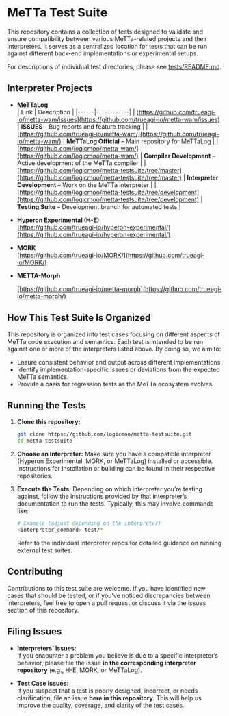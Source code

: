 # MeTTa Test Suite

This repository contains a collection of tests designed to validate and ensure compatibility between various MeTTa-related projects and their interpreters. It serves as a centralized location for tests that can be run against different back-end implementations or experimental setups.

For descriptions of individual test directories, please see [tests/README.md](./tests/README.md).

## Interpreter Projects

- **MeTTaLog**  
| Link | Description |
|------|------------|
| [https://github.com/trueagi-io/metta-wam/issues](https://github.com/trueagi-io/metta-wam/issues) | **ISSUES** – Bug reports and feature tracking |
| [https://github.com/trueagi-io/metta-wam/](https://github.com/trueagi-io/metta-wam/) | **MeTTaLog Official** – Main repository for MeTTaLog |
| [https://github.com/logicmoo/metta-wam/](https://github.com/logicmoo/metta-wam/) | **Compiler Development** – Active development of the MeTTa compiler |
| [https://github.com/logicmoo/metta-testsuite/tree/master](https://github.com/logicmoo/metta-testsuite/tree/master) | **Interpreter Development** – Work on the MeTTa interpreter |
| [https://github.com/logicmoo/metta-testsuite/tree/development](https://github.com/logicmoo/metta-testsuite/tree/development) | **Testing Suite** – Development branch for automated tests |


- **Hyperon Experimental (H-E)**  
  [https://github.com/trueagi-io/hyperon-experimental/](https://github.com/trueagi-io/hyperon-experimental/)  

- **MORK**  
  [https://github.com/trueagi-io/MORK/](https://github.com/trueagi-io/MORK/)

- **METTA-Morph**

  [https://github.com/trueagi-io/metta-morph](https://github.com/trueagi-io/metta-morph/)

## How This Test Suite Is Organized

This repository is organized into test cases focusing on different aspects of MeTTa code execution and semantics. Each test is intended to be run against one or more of the interpreters listed above. By doing so, we aim to:

- Ensure consistent behavior and output across different implementations.
- Identify implementation-specific issues or deviations from the expected MeTTa semantics.
- Provide a basis for regression tests as the MeTTa ecosystem evolves.

## Running the Tests

1. **Clone this repository:**
   ```bash
   git clone https://github.com/logicmoo/metta-testsuite.git
   cd metta-testsuite
   ```

2. **Choose an Interpreter:**
   Make sure you have a compatible interpreter (Hyperon Experimental, MORK, or MeTTaLog) installed or accessible. Instructions for installation or building can be found in their respective repositories.

3. **Execute the Tests:**
   Depending on which interpreter you’re testing against, follow the instructions provided by that interpreter’s documentation to run the tests. Typically, this may involve commands like:
   ```bash
   # Example (adjust depending on the interpreter)
   <interpreter_command> test/* 
   ```
   
   Refer to the individual interpreter repos for detailed guidance on running external test suites.

## Contributing

Contributions to this test suite are welcome. If you have identified new cases that should be tested, or if you’ve noticed discrepancies between interpreters, feel free to open a pull request or discuss it via the issues section of this repository.

## Filing Issues

- **Interpreters’ Issues:**  
  If you encounter a problem you believe is due to a specific interpreter’s behavior, please file the issue **in the corresponding interpreter repository** (e.g., H-E, MORK, or MeTTaLog).

- **Test Case Issues:**  
  If you suspect that a test is poorly designed, incorrect, or needs clarification, file an issue **here in this repository**. This will help us improve the quality, coverage, and clarity of the test cases.


